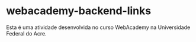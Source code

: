 # webacademy-backend-links

Esta é uma atividade desenvolvida no curso WebAcademy na Universidade Federal do Acre.
